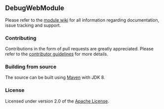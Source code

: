 ## DebugWebModule
Please refer to the [module wiki][] for all information regarding documentation, issue tracking and support.

### Contributing
Contributions in the form of pull requests are greatly appreciated.  Please refer to the [contributor guidelines][] for more details.

### Building from source
The source can be built using [Maven][] with JDK 8.

### License
Licensed under version 2.0 of the [Apache License][].

[module wiki]: https://across.dev/modules/debugwebmodule
[contributor guidelines]: https://across.dev/contributing
[Maven]: https://maven.apache.org
[Apache License]: https://www.apache.org/licenses/LICENSE-2.0